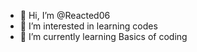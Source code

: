- 👋 Hi, I’m @Reacted06
- 👀 I’m interested in learning codes
- 🌱 I’m currently learning Basics of coding 

<!---
Reacted06/Reacted06 is a ✨ special ✨ repository because its `README.md` (this file) appears on your GitHub profile.
You can click the Preview link to take a look at your changes.
--->
